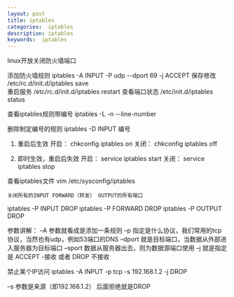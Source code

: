 ```yaml
---
layout: post
title: iptables
categories:  iptables
description: iptables
keywords:  iptables
---
```


linux开放关闭防火墙端口

添加防火墙规则
iptables -A INPUT -P udp --dport 69 -j ACCEPT
保存修改
/etc/rc.d/init.d/iptables save  
重启服务
/etc/rc.d/init.d/iptables restart
查看端口状态
/etc/init.d/iptables status  

查看iptables规则带编号
iptables -L -n --line-number

删除制定编号的规则
 iptables -D INPUT 编号


 1) 重启后生效
开启： chkconfig iptables on
关闭： chkconfig iptables off

2) 即时生效，重启后失效
开启： service iptables start
关闭： service iptables stop

查看iptables文件
    vim /etc/sysconfig/iptables  

    关闭所有的INPUT FORWARD（转发） OUTPUT的所有端口
iptables -P INPUT DROP
iptables -P FORWARD DROP
iptables -P OUTPUT DROP

参数讲解：
–A 参数就看成是添加一条规则
–p 指定是什么协议，我们常用的tcp 协议，当然也有udp，例如53端口的DNS
–dport 就是目标端口，当数据从外部进入服务器为目标端口
–sport 数据从服务器出去，则为数据源端口使用
–j 就是指定是 ACCEPT -接收 或者 DROP 不接收

禁止某个IP访问
iptables -A INPUT -p tcp -s 192.168.1.2 -j DROP

–s 参数是来源（即192.168.1.2）
后面拒绝就是DROP
